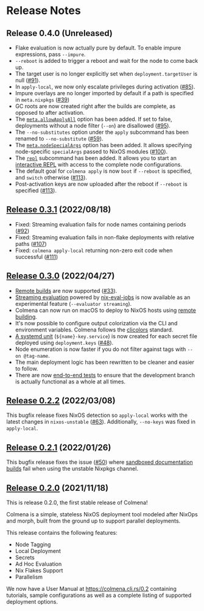 # Release Notes

## Release 0.4.0 (Unreleased)

- Flake evaluation is now actually pure by default. To enable impure expressions, pass `--impure`.
- `--reboot` is added to trigger a reboot and wait for the node to come back up.
- The target user is no longer explicitly set when `deployment.targetUser` is null ([#91](https://github.com/zhaofengli/colmena/pull/91)).
- In `apply-local`, we now only escalate privileges during activation ([#85](https://github.com/zhaofengli/colmena/issues/85)).
- Impure overlays are no longer imported by default if a path is specified in `meta.nixpkgs` ([#39](https://github.com/zhaofengli/colmena/issues/39))
- GC roots are now created right after the builds are complete, as opposed to after activation.
- The [`meta.allowApplyAll`](./reference/meta.md#allowapplyall) option has been added. If set to false, deployments without a node filter (`--on`) are disallowed ([#95](https://github.com/zhaofengli/colmena/issues/95)).
- The `--no-substitutes` option under the `apply` subcommand has been renamed to `--no-substitute` ([#59](https://github.com/zhaofengli/colmena/issues/59)).
- The [`meta.nodeSpecialArgs`](./reference/meta.md#nodespecialargs) option has been added. It allows specifying node-specific `specialArgs` passed to NixOS modules ([#100](https://github.com/zhaofengli/colmena/pull/100)).
- The [`repl`](./reference/cli.html#colmena-repl) subcommand has been added. It allows you to start an [interactive REPL](./features/eval.md#interactive-repl) with access to the complete node configurations.
- The default goal for `colmena apply` is now `boot` if `--reboot` is specified, and `switch` otherwise ([#113](https://github.com/zhaofengli/colmena/issues/113)).
- Post-activation keys are now uploaded after the reboot if `--reboot` is specified ([#113](https://github.com/zhaofengli/colmena/issues/113)).

## [Release 0.3.1](https://github.com/zhaofengli/colmena/releases/tag/v0.3.1) (2022/08/18)

- Fixed: Streaming evaluation fails for node names containing periods ([#92](https://github.com/zhaofengli/colmena/issues/92))
- Fixed: Streaming evaluation fails in non-flake deployments with relative paths ([#107](https://github.com/zhaofengli/colmena/issues/107))
- Fixed: `colmena apply-local` returning non-zero exit code when successful ([#111](https://github.com/zhaofengli/colmena/issues/111))

## [Release 0.3.0](https://github.com/zhaofengli/colmena/releases/tag/v0.3.0) (2022/04/27)

- [Remote builds](https://colmena.cli.rs/0.3/features/remote-builds.html) are now supported ([#33](https://github.com/zhaofengli/colmena/issues/33)).
- [Streaming evaluation](https://colmena.cli.rs/0.3/features/parallelism.html#parallel-evaluation-experimental) powered by [nix-eval-jobs](https://github.com/nix-community/nix-eval-jobs) is now available as an experimental feature (`--evaluator streaming`).
- Colmena can now run on macOS to deploy to NixOS hosts using [remote building](https://colmena.cli.rs/0.3/features/remote-builds.html).
- It's now possible to configure output colorization via the CLI and environment variables. Colmena follows the [clicolors](https://bixense.com/clicolors) standard.
- [A systemd unit](https://colmena.cli.rs/0.3/features/keys.html#key-services) (`${name}-key.service`) is now created for each secret file deployed using `deployment.keys` ([#48](https://github.com/zhaofengli/colmena/issues/48)).
- Node enumeration is now faster if you do not filter against tags with `--on @tag-name`.
- The main deployment logic has been rewritten to be cleaner and easier to follow.
- There are now [end-to-end tests](https://github.com/zhaofengli/colmena/tree/main/integration-tests) to ensure that the development branch is actually functional as a whole at all times.

## [Release 0.2.2](https://github.com/zhaofengli/colmena/releases/tag/v0.2.2) (2022/03/08)

This bugfix release fixes NixOS detection so `apply-local` works with the latest changes in `nixos-unstable` ([#63](https://github.com/zhaofengli/colmena/pull/63)). Additionally, `--no-keys` was fixed in `apply-local`.

## [Release 0.2.1](https://github.com/zhaofengli/colmena/releases/tag/v0.2.1) (2022/01/26)

This bugfix release fixes the issue ([#50](https://github.com/zhaofengli/colmena/issues/50)) where [sandboxed documentation builds](https://github.com/NixOS/nixpkgs/pull/149532) fail when using the unstable Nixpkgs channel.

## [Release 0.2.0](https://github.com/zhaofengli/colmena/releases/tag/v0.2.0) (2021/11/18)

This is release 0.2.0, the first stable release of Colmena!

Colmena is a simple, stateless NixOS deployment tool modeled after NixOps and morph, built from the ground up to support parallel deployments.

This release contains the following features:

- Node Tagging
- Local Deployment
- Secrets
- Ad Hoc Evaluation
- Nix Flakes Support
- Parallelism

We now have a User Manual at https://colmena.cli.rs/0.2 containing tutorials, sample configurations as well as a complete listing of supported deployment options.
